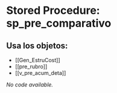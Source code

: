 # Stored Procedure: sp_pre_comparativo

## Usa los objetos:
- [[Gen_EstruCost]]
- [[pre_rubro]]
- [[v_pre_acum_deta]]

*No code available.*
